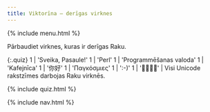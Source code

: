 ```yaml
---
title: Viktorīna — derīgas virknes
---
```


{% include menu.html %}

Pārbaudiet virknes, kuras ir derīgas Raku.

{:.quiz}
1 | &apos;Sveika, Pasaule!&apos;
1 | &apos;Perl&apos;
1 | &apos;Programmēšanas valoda&apos;
1 | &apos;Kafejnīca&apos;
1 | &apos;你好&apos;
1 | &apos;Παγκόσμιες&apos;
1 | &apos;:-)&apos;
1 | &apos;🌴🌴🌵🌴&apos; | Visi Unicode rakstzīmes darbojas Raku virknēs.

{% include quiz.html %}

{% include nav.html %}